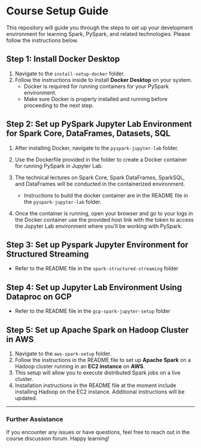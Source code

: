 
# Course Setup Guide

This repository will guide you through the steps to set up your development environment for learning Spark, PySpark, and related technologies. Please follow the instructions below.

## Step 1: Install Docker Desktop

1. Navigate to the `install-setup-docker` folder.
2. Follow the instructions inside to install **Docker Desktop** on your system. 
   - Docker is required for running containers for your PySpark environment.
   - Make sure Docker is properly installed and running before proceeding to the next step.

## Step 2: Set up PySpark Jupyter Lab Environment for Spark Core, DataFrames, Datasets, SQL

1. After installing Docker, navigate to the `pyspark-jupyter-lab` folder.
2. Use the Dockerfile provided in the folder to create a Docker container for running PySpark in Jupyter Lab.
3. The technical lectures on Spark Core, Spark DataFrames, SparkSQL, and DataFrames will be conducted in the containerized environment.
   - Instructions to build the docker container are in the README file in the `pyspark-jupyter-lab` folder.


4. Once the container is running, open your browser and go to your logs in the Docker container use the provided host link with the token to access the Jupyter Lab environment where you'll be working with PySpark.

## Step 3: Set up Pyspark Jupyter Environment for Structured Streaming

- Refer to the README file in the `spark-structured-streaming` folder

## Step 4: Set up Jupyter Lab Environment Using Dataproc on GCP
- Refer to the README file in the `gcp-spark-jupyter-setup` folder

## Step 5: Set up Apache Spark on Hadoop Cluster in AWS

1. Navigate to the `aws-spark-setup` folder.
2. Follow the instructions in the README file to set up **Apache Spark** on a Hadoop cluster running in an **EC2 instance** on **AWS**.
3. This setup will allow you to execute distributed Spark jobs on a live cluster.
4. Installation instructions in the README file at the moment include installing Hadoop on the EC2 instance. Additional instructions will be updated.

---

### Further Assistance
If you encounter any issues or have questions, feel free to reach out in the course discussion forum. Happy learning!
